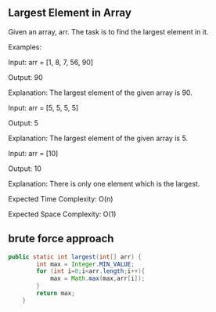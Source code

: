 ## Largest Element in Array

Given an array, arr. The task is to find the largest element in it.

Examples:

Input: arr = [1, 8, 7, 56, 90]

Output: 90

Explanation: The largest element of the given array is 90.

Input: arr = [5, 5, 5, 5]

Output: 5

Explanation: The largest element of the given array is 5.

Input: arr = [10]

Output: 10

Explanation: There is only one element which is the largest.

Expected Time Complexity: O(n)

Expected Space Complexity: O(1)

## brute force approach

```java
public static int largest(int[] arr) {
        int max = Integer.MIN_VALUE;
        for (int i=0;i<arr.length;i++){
            max = Math.max(max,arr[i]);
        }
        return max;
    }
```
